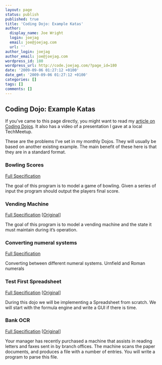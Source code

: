 ```yaml
---
layout: page
status: publish
published: true
title: 'Coding Dojo: Example Katas'
author:
  display_name: Joe Wright
  login: joejag
  email: joe@joejag.com
  url: ''
author_login: joejag
author_email: joe@joejag.com
wordpress_id: 180
wordpress_url: http://code.joejag.com/?page_id=180
date: '2009-09-06 01:27:12 +0100'
date_gmt: '2009-09-06 01:27:12 +0100'
categories: []
tags: []
comments: []
---
```

<h2>Coding Dojo: Example Katas</h2></p>
<p>If you've came to this page directly, you might want to read my <a href="http:&#47;&#47;code.joejag.com&#47;2009&#47;the-coding-dojo&#47;">article on Coding Dojos</a>.  It also has a video of a presentation I gave at a local TechMeetup.</p>
<p>These are the problems I've set in my monthly Dojos.  They will usually be based on another existing example.  The main benefit of these here is that they are in a standard format.</p>
<h3>Bowling Scores</h3>
<p><a href="http:&#47;&#47;code.joejag.com&#47;coding-dojo-bowling-scores&#47;">Full Specification</a></p>
<p>The goal of this program is to model a game of bowling. Given a series of input the program should output the players final score.</p>
<h3>Vending Machine</h3>
<p><a href="http:&#47;&#47;code.joejag.com&#47;coding-dojo-vending-machine&#47;">Full Specification</a> [<a href="http:&#47;&#47;tech.puredanger.com&#47;2009&#47;05&#47;11&#47;best-language&#47;">Original</a>]</p>
<p>The goal of this program is to model a vending machine and the state it must maintain during it&rsquo;s operation.</p>
<h3>Converting numeral systems</h3>
<p><a href="http:&#47;&#47;code.joejag.com&#47;coding-dojo-converting-between-different-numeral-systems&#47;">Full Specification</a></p>
<p>Converting between different numeral systems.  Urnfield and Roman numerals</p>
<h3>Test First Spreadsheet</h3>
<p><a href="http:&#47;&#47;code.joejag.com&#47;coding-dojo-test-first-spreadsheet&#47;">Full Specification</a> [<a href="http:&#47;&#47;xp123.com&#47;xplor&#47;xp0201&#47;">Original</a>]</p>
<p>During this dojo we will be implementing a Spreadsheet from scratch.  We will start with the formula engine and write a GUI if there is time.</p>
<h3>Bank OCR</h3>
<p><a href="http:&#47;&#47;code.joejag.com&#47;coding-dojo-bank-ocr&#47;">Full Specification</a> [<a href="http:&#47;&#47;codingdojo.org&#47;cgi-bin&#47;wiki.pl?KataBankOCR">Original</a>]</p>
<p>Your manager has recently purchased a machine that assists in reading letters and faxes sent in by branch offices.  The machine scans the paper documents, and produces a file with a number of entries. You will write a program to parse this file.</p>
